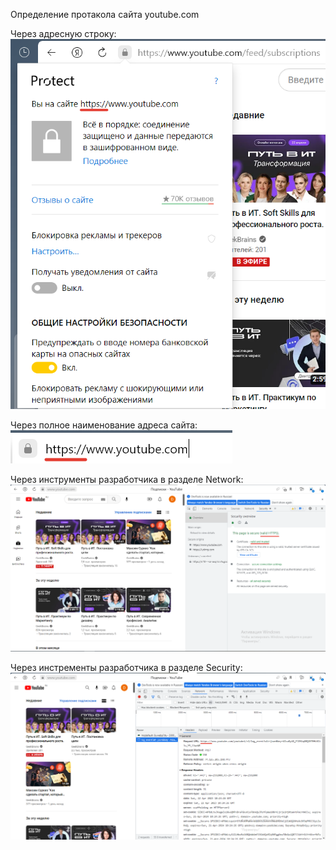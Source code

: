 Определение протакола сайта youtube.com

Через адресную строку: 
![Первый спобов проверки](1_protocol.png)

Через полное наименование адреса сайта:
![Второй спобов проверки](2_protocol.png)

Через инструменты разработчика в разделе Network:
![Третий способ проверки](3_protocol.png)

Через инстременты разработчика в разделе Security:
![Четвертый способ проверки](4_protocol.png)

